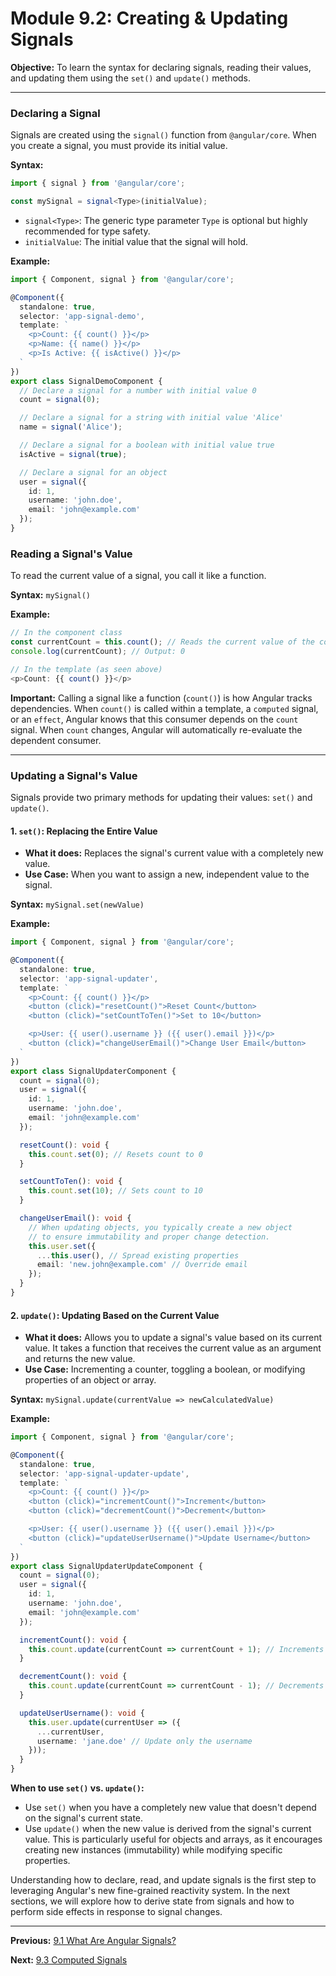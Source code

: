# Module 9.2: Creating & Updating Signals

**Objective:** To learn the syntax for declaring signals, reading their values, and updating them using the `set()` and `update()` methods.

---

### Declaring a Signal

Signals are created using the `signal()` function from `@angular/core`. When you create a signal, you must provide its initial value.

**Syntax:**

```typescript
import { signal } from '@angular/core';

const mySignal = signal<Type>(initialValue);
```

*   `signal<Type>`: The generic type parameter `Type` is optional but highly recommended for type safety.
*   `initialValue`: The initial value that the signal will hold.

**Example:**

```typescript
import { Component, signal } from '@angular/core';

@Component({
  standalone: true,
  selector: 'app-signal-demo',
  template: `
    <p>Count: {{ count() }}</p>
    <p>Name: {{ name() }}</p>
    <p>Is Active: {{ isActive() }}</p>
  `
})
export class SignalDemoComponent {
  // Declare a signal for a number with initial value 0
  count = signal(0);

  // Declare a signal for a string with initial value 'Alice'
  name = signal('Alice');

  // Declare a signal for a boolean with initial value true
  isActive = signal(true);

  // Declare a signal for an object
  user = signal({
    id: 1,
    username: 'john.doe',
    email: 'john@example.com'
  });
}
```

### Reading a Signal's Value

To read the current value of a signal, you call it like a function.

**Syntax:** `mySignal()`

**Example:**

```typescript
// In the component class
const currentCount = this.count(); // Reads the current value of the count signal
console.log(currentCount); // Output: 0

// In the template (as seen above)
<p>Count: {{ count() }}</p>
```

**Important:** Calling a signal like a function (`count()`) is how Angular tracks dependencies. When `count()` is called within a template, a `computed` signal, or an `effect`, Angular knows that this consumer depends on the `count` signal. When `count` changes, Angular will automatically re-evaluate the dependent consumer.

--- 

### Updating a Signal's Value

Signals provide two primary methods for updating their values: `set()` and `update()`.

#### 1. `set()`: Replacing the Entire Value

*   **What it does:** Replaces the signal's current value with a completely new value.
*   **Use Case:** When you want to assign a new, independent value to the signal.

**Syntax:** `mySignal.set(newValue)`

**Example:**

```typescript
import { Component, signal } from '@angular/core';

@Component({
  standalone: true,
  selector: 'app-signal-updater',
  template: `
    <p>Count: {{ count() }}</p>
    <button (click)="resetCount()">Reset Count</button>
    <button (click)="setCountToTen()">Set to 10</button>

    <p>User: {{ user().username }} ({{ user().email }})</p>
    <button (click)="changeUserEmail()">Change User Email</button>
  `
})
export class SignalUpdaterComponent {
  count = signal(0);
  user = signal({
    id: 1,
    username: 'john.doe',
    email: 'john@example.com'
  });

  resetCount(): void {
    this.count.set(0); // Resets count to 0
  }

  setCountToTen(): void {
    this.count.set(10); // Sets count to 10
  }

  changeUserEmail(): void {
    // When updating objects, you typically create a new object
    // to ensure immutability and proper change detection.
    this.user.set({
      ...this.user(), // Spread existing properties
      email: 'new.john@example.com' // Override email
    });
  }
}
```

#### 2. `update()`: Updating Based on the Current Value

*   **What it does:** Allows you to update a signal's value based on its current value. It takes a function that receives the current value as an argument and returns the new value.
*   **Use Case:** Incrementing a counter, toggling a boolean, or modifying properties of an object or array.

**Syntax:** `mySignal.update(currentValue => newCalculatedValue)`

**Example:**

```typescript
import { Component, signal } from '@angular/core';

@Component({
  standalone: true,
  selector: 'app-signal-updater-update',
  template: `
    <p>Count: {{ count() }}</p>
    <button (click)="incrementCount()">Increment</button>
    <button (click)="decrementCount()">Decrement</button>

    <p>User: {{ user().username }} ({{ user().email }})</p>
    <button (click)="updateUserUsername()">Update Username</button>
  `
})
export class SignalUpdaterUpdateComponent {
  count = signal(0);
  user = signal({
    id: 1,
    username: 'john.doe',
    email: 'john@example.com'
  });

  incrementCount(): void {
    this.count.update(currentCount => currentCount + 1); // Increments count by 1
  }

  decrementCount(): void {
    this.count.update(currentCount => currentCount - 1); // Decrements count by 1
  }

  updateUserUsername(): void {
    this.user.update(currentUser => ({
      ...currentUser,
      username: 'jane.doe' // Update only the username
    }));
  }
}
```

**When to use `set()` vs. `update()`:**

*   Use `set()` when you have a completely new value that doesn't depend on the signal's current state.
*   Use `update()` when the new value is derived from the signal's current value. This is particularly useful for objects and arrays, as it encourages creating new instances (immutability) while modifying specific properties.

Understanding how to declare, read, and update signals is the first step to leveraging Angular's new fine-grained reactivity system. In the next sections, we will explore how to derive state from signals and how to perform side effects in response to signal changes.

---

**Previous:** [9.1 What Are Angular Signals?](./9.1-what-are-signals.md)

**Next:** [9.3 Computed Signals](./9.3-computed-signals.md)
